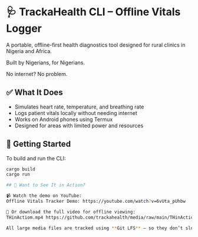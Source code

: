 # 🩺 TrackaHealth CLI – Offline Vitals Logger

A portable, offline-first health diagnostics tool designed for rural clinics in Nigeria and Africa.

Built by Nigerians, for Nigerians.

No internet? No problem.

## ✅ What It Does

- Simulates heart rate, temperature, and breathing rate  
- Logs patient vitals locally without needing internet  
- Works on Android phones using Termux  
- Designed for areas with limited power and resources  

## 🚀 Getting Started

To build and run the CLI:
```bash
cargo build
cargo run

## 🎥 Want to See It in Action?

📹 Watch the demo on YouTube:  
Offline Vitals Tracker Demo: https://youtube.com/watch?v=6vUta_pUhbw

📁 Or download the full video for offline viewing:  
THinActiom.mp4 https://github.com/trackahealth/media/raw/main/THinAction.mp4

All large media files are tracked using **Git LFS** — so they don’t slow down the repo.n YouTube https://youtube.com/watch=6vUta_pUhbw

